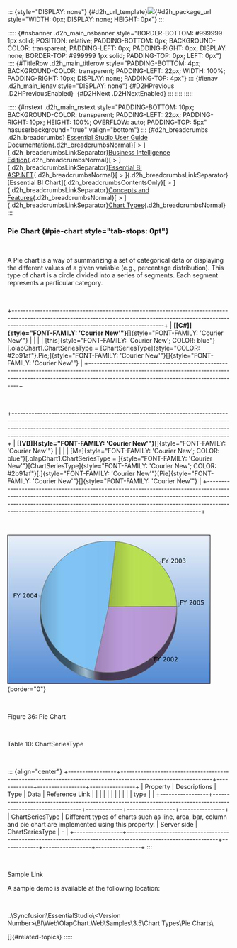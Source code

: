::: {style="DISPLAY: none"}
[](ms-xhelp:///?Id=d2h_url_template){#d2h_url_template}![](!package_url!){#d2h_package_url style="WIDTH: 0px; DISPLAY: none; HEIGHT: 0px"}
:::

::::: {#nsbanner .d2h_main_nsbanner style="BORDER-BOTTOM: #999999 1px solid; POSITION: relative; PADDING-BOTTOM: 0px; BACKGROUND-COLOR: transparent; PADDING-LEFT: 0px; PADDING-RIGHT: 0px; DISPLAY: none; BORDER-TOP: #999999 1px solid; PADDING-TOP: 0px; LEFT: 0px"}
:::: {#TitleRow .d2h_main_titlerow style="PADDING-BOTTOM: 4px; BACKGROUND-COLOR: transparent; PADDING-LEFT: 22px; WIDTH: 100%; PADDING-RIGHT: 10px; DISPLAY: none; PADDING-TOP: 4px"}
::: {#ienav .d2h_main_ienav style="DISPLAY: none"}
[](ms-xhelp:///?Id=1527465a-ef9a-4f28-8555-347c1d600530){#D2HPrevious .D2HPreviousEnabled}  [](ms-xhelp:///?Id=b7a768e2-81ec-434d-b12b-a8927805440c){#D2HNext .D2HNextEnabled}
:::
::::
:::::

::::: {#nstext .d2h_main_nstext style="PADDING-BOTTOM: 10px; BACKGROUND-COLOR: transparent; PADDING-LEFT: 22px; PADDING-RIGHT: 10px; HEIGHT: 100%; OVERFLOW: auto; PADDING-TOP: 5px" hasuserbackground="true" valign="bottom"}
::: {#d2h_breadcrumbs .d2h_breadcrumbs}
[Essential Studio User Guide Documentation](ms-xhelp:///?Id=12457748-09e3-4d74-a240-8e049cedf030){.d2h_breadcrumbsNormal}[ \> ]{.d2h_breadcrumbsLinkSeparator}[Business Intelligence Edition](ms-xhelp:///?Id=fdf33dd8-62b2-47b9-ad7b-fc50e590bca5){.d2h_breadcrumbsNormal}[ \> ]{.d2h_breadcrumbsLinkSeparator}[Essential BI ASP.NET](ms-xhelp:///?Id=99c6694e-59c3-4c59-abb5-ce9ce9a948bc){.d2h_breadcrumbsNormal}[ \> ]{.d2h_breadcrumbsLinkSeparator}[Essential BI Chart]{.d2h_breadcrumbsContentsOnly}[ \> ]{.d2h_breadcrumbsLinkSeparator}[Concepts and Features](ms-xhelp:///?Id=be4e11fe-e0a1-44d7-aa3a-05cf8b78bdb8){.d2h_breadcrumbsNormal}[ \> ]{.d2h_breadcrumbsLinkSeparator}[Chart Types](ms-xhelp:///?Id=11a8b8a5-faa3-4a18-ac73-7d73435f1963){.d2h_breadcrumbsNormal}
:::

### Pie Chart {#pie-chart style="tab-stops: 0pt"}

 

A Pie chart is a way of summarizing a set of categorical data or displaying the different values of a given variable (e.g., percentage distribution). This type of chart is a circle divided into a series of segments. Each segment represents a particular category.

 

+-----------------------------------------------------------------------------------------------------------------------------------------------------------------------------------------------------------------+
| **[\[C#\]]{style="FONT-FAMILY: 'Courier New'"}**[]{style="FONT-FAMILY: 'Courier New'"}                                                                                                                          |
|                                                                                                                                                                                                                 |
| [this]{style="FONT-FAMILY: 'Courier New'; COLOR: blue"}[.olapChart1.ChartSeriesType = [ChartSeriesType]{style="COLOR: #2b91af"}.Pie;]{style="FONT-FAMILY: 'Courier New'"}[]{style="FONT-FAMILY: 'Courier New'"} |
+-----------------------------------------------------------------------------------------------------------------------------------------------------------------------------------------------------------------+

 

+----------------------------------------------------------------------------------------------------------------------------------------------------------------------------------------------------------------------------------------------------------------------------------------------------------------------+
| **[\[VB\]]{style="FONT-FAMILY: 'Courier New'"}**[]{style="FONT-FAMILY: 'Courier New'"}                                                                                                                                                                                                                               |
|                                                                                                                                                                                                                                                                                                                      |
| [Me]{style="FONT-FAMILY: 'Courier New'; COLOR: blue"}[.olapChart1.ChartSeriesType = ]{style="FONT-FAMILY: 'Courier New'"}[ChartSeriesType]{style="FONT-FAMILY: 'Courier New'; COLOR: #2b91af"}[.]{style="FONT-FAMILY: 'Courier New'"}[Pie]{style="FONT-FAMILY: 'Courier New'"}[]{style="FONT-FAMILY: 'Courier New'"} |
+----------------------------------------------------------------------------------------------------------------------------------------------------------------------------------------------------------------------------------------------------------------------------------------------------------------------+

 

![Description: C:\\Users\\Hari\\Pictures\\OlapChart\\Pie Chart.png](ImagesExt/image48_39.jpg){border="0"}

 

Figure 36: Pie Chart

 

Table 10: ChartSeriesType

 

::: {align="center"}
+-----------------+--------------------------------------------------------------------------------------------------------------+-------------+-----------------+----------------+
| Property        | Descriptions                                                                                                 | Type        | Data            | Reference Link |
|                 |                                                                                                              |             |                 |                |
|                 |                                                                                                              |             | type            |                |
+-----------------+--------------------------------------------------------------------------------------------------------------+-------------+-----------------+----------------+
| ChartSeriesType | Different types of charts such as line, area, bar, column and pie chart are implemented using this property. | Server side | ChartSeriesType | \-             |
+-----------------+--------------------------------------------------------------------------------------------------------------+-------------+-----------------+----------------+
:::

 

Sample Link

A sample demo is available at the following location:

 

..\\Syncfusion\\EssentialStudio\\\<Version Number\>\\BI\\Web\\OlapChart.Web\\Samples\\3.5\\Chart Types\\Pie Charts\\

[]{#related-topics}
:::::
